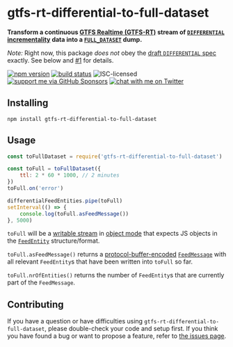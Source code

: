 # gtfs-rt-differential-to-full-dataset

**Transform a continuous [GTFS Realtime (GTFS-RT)](https://developers.google.com/transit/gtfs-realtime/) stream of [`DIFFERENTIAL` incrementality](https://gtfs.org/documentation/realtime/reference/#enum-incrementality) data into a [`FULL_DATASET`](https://gtfs.org/documentation/realtime/reference/#enum-incrementality) dump.**

*Note:* Right now, this package *does not* obey the [draft `DIFFERENTIAL` spec](https://github.com/google/transit/issues/84) exactly. See below and [#1](https://github.com/derhuerst/gtfs-rt-differential-to-full-dataset/issues/1) for details.

[![npm version](https://img.shields.io/npm/v/gtfs-rt-differential-to-full-dataset.svg)](https://www.npmjs.com/package/gtfs-rt-differential-to-full-dataset)
[![build status](https://img.shields.io/travis/derhuerst/gtfs-rt-differential-to-full-dataset.svg)](https://travis-ci.org/derhuerst/gtfs-rt-differential-to-full-dataset)
![ISC-licensed](https://img.shields.io/github/license/derhuerst/gtfs-rt-differential-to-full-dataset.svg)
[![support me via GitHub Sponsors](https://img.shields.io/badge/support%20me-donate-fa7664.svg)](https://github.com/sponsors/derhuerst)
[![chat with me on Twitter](https://img.shields.io/badge/chat%20with%20me-on%20Twitter-1da1f2.svg)](https://twitter.com/derhuerst)


## Installing

```shell
npm install gtfs-rt-differential-to-full-dataset
```


## Usage

```js
const toFullDataset = require('gtfs-rt-differential-to-full-dataset')

const toFull = toFullDataset({
	ttl: 2 * 60 * 1000, // 2 minutes
})
toFull.on('error')

differentialFeedEntities.pipe(toFull)
setInterval(() => {
	console.log(toFull.asFeedMessage())
}, 5000)
```

`toFull` will be a [writable stream](https://nodejs.org/api/stream.html#stream_class_stream_writable) in [object mode](https://nodejs.org/api/stream.html#stream_object_mode) that expects JS objects in the [`FeedEntity`](https://gtfs.org/documentation/realtime/reference/#message-feedentity) structure/format.

`toFull.asFeedMessage()` returns a [protocol-buffer-encoded](https://protobuf.dev) [`FeedMessage`](https://gtfs.org/documentation/realtime/reference/#message-feedmessage) with all relevant `FeedEntity`s that have been written into `toFull` so far.

`toFull.nrOfEntities()` returns the number of `FeedEntity`s that are currently part of the `FeedMessage`.


## Contributing

If you have a question or have difficulties using `gtfs-rt-differential-to-full-dataset`, please double-check your code and setup first. If you think you have found a bug or want to propose a feature, refer to [the issues page](https://github.com/derhuerst/gtfs-rt-differential-to-full-dataset/issues).
